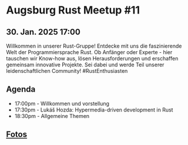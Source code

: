 # Augsburg Rust Meetup #11

## 30. Jan. 2025 17:00

Willkommen in unserer Rust-Gruppe! Entdecke mit uns die faszinierende Welt der Programmiersprache Rust. Ob Anfänger oder Experte - hier tauschen wir Know-how aus, lösen Herausforderungen und erschaffen gemeinsam innovative Projekte. Sei dabei und werde Teil unserer leidenschaftlichen Community! #RustEnthusiasten

## Agenda
- 17:00pm - Willkommen und vorstellung
- 17:30pm - Lukáš Hozda: Hypermedia-driven development in Rust
- 18:30pm - Allgemeine Themen

## [Fotos](./MeetupFotos11.md)